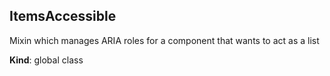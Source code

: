 <a name="ItemsAccessible"></a>
## ItemsAccessible
Mixin which manages ARIA roles for a component that wants to act
as a list

**Kind**: global class  
